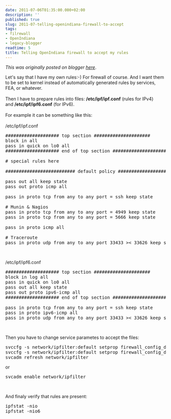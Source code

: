 ```yaml
---
date: 2011-07-06T01:35:00.000+02:00
description: ''
published: true
slug: 2011-07-telling-openindiana-firewall-to-accept
tags:
- filrewall
- OpenIndiana
- legacy-blogger
readtime: 5
title: Telling OpenIndiana firewall to accept my rules
---
```


*This was originally posted on blogger [here](https://snarkybrill.blogspot.com/2011/07/telling-openindiana-firewall-to-accept.html)*.

Let's say that I have my own rules:-) For firewall of course. And I want them to be set to kernel instead of automatically generated rules by services, FEA, or whatever.<br />
<br />
Then I have to prepare rules into files:&nbsp;<b>/etc/ipf/ipf.conf</b> (rules for IPv4) and&nbsp;<b>/etc/ipf/ipf6.conf</b> (for IPv6).<br />
<br />
For example it can be something like this:<br />
<br />
/etc/ipf/ipf.conf<br />
<pre>#################### top section #####################
block in all
pass in quick on lo0 all
#################### end of top section #####################

# special rules here

########################## default policy ################################

pass out all keep state
pass out proto icmp all

pass in proto tcp from any to any port = ssh keep state

# Munin &amp; Nagios
pass in proto tcp from any to any port = 4949 keep state
pass in proto tcp from any to any port = 5666 keep state

pass in proto icmp all

# Traceroute
pass in proto udp from any to any port 33433 &gt;&lt; 33626 keep state
</pre><br />
/etc/ipf/ipf6.conf<br />
<pre>#################### top section #####################
block in log all
pass in quick on lo0 all
pass out all keep state
pass out proto ipv6-icmp all
#################### end of top section #####################

pass in proto tcp from any to any port = ssh keep state
pass in proto ipv6-icmp all
pass in proto udp from any to any port 33433 &gt;&lt; 33626 keep state
</pre><br />
Then you have to change service parametes to accept the files:<br />
<pre>svccfg -s network/ipfilter:default setprop firewall_config_default/policy = astring: custom
svccfg -s network/ipfilter:default setprop firewall_config_default/custom_policy_file = astring: "/etc/ipf/ipf.conf" 
svcadm refresh network/ipfilter
</pre>or<br />
<pre>svcadm enable network/ipfilter
</pre><br />
And finaly verify that rules are present:<br />
<pre>ipfstat -nio
ipfstat -nio6
</pre>